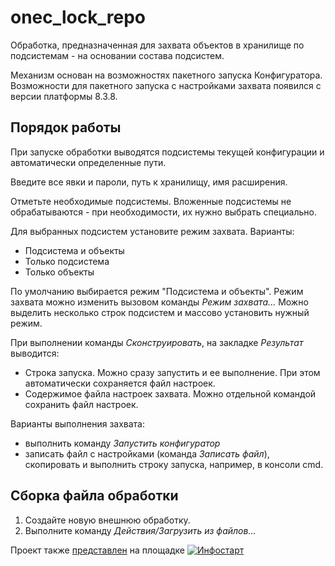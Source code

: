 # onec_lock_repo
Обработка, предназначенная для захвата объектов в хранилище по подсистемам - на основании состава подсистем.

Механизм основан на возможностях пакетного запуска Конфигуратора. 
Возможности для пакетного запуска с настройками захвата появился с версии платформы 8.3.8.

## Порядок работы

При запуске обработки выводятся подсистемы текущей конфигурации и автоматически определенные пути.

Введите все явки и пароли, путь к хранилищу, имя расширения.

Отметьте необходимые подсистемы. Вложенные подсистемы не обрабатываются - 
при необходимости, их нужно выбрать специально.

Для выбранных подсистем установите режим захвата. Варианты:
* Подсистема и объекты
* Только подсистема
* Только объекты

По умолчанию выбирается режим "Подсистема и объекты".
Режим захвата можно изменить вызовом команды *Режим захвата...* 
Можно выделить несколько строк подсистем и массово установить нужный режим.

При выполнении команды *Сконструировать*, на закладке *Результат* выводится:
* Строка запуска. Можно сразу запустить и ее выполнение. При этом автоматически сохраняется файл настроек.
* Содержимое файла настроек захвата. Можно отдельной командой сохранить файл настроек.

Варианты выполнения захвата:
* выполнить команду *Запустить конфигуратор*
* записать файл с настройками (команда *Записать файл*), скопировать и выполнить строку запуска, например, в консоли cmd.

## Сборка файла обработки

1. Создайте новую внешнюю обработку. 
2. Выполните команду *Действия/Загрузить из файлов...*

Проект также [представлен](https://infostart.ru/public/1980000/) на площадке [![Инфостарт](https://infostart.ru/bitrix/templates/sandbox_empty/assets/tpl/abo/img/logo.svg)](https://infostart.ru/)